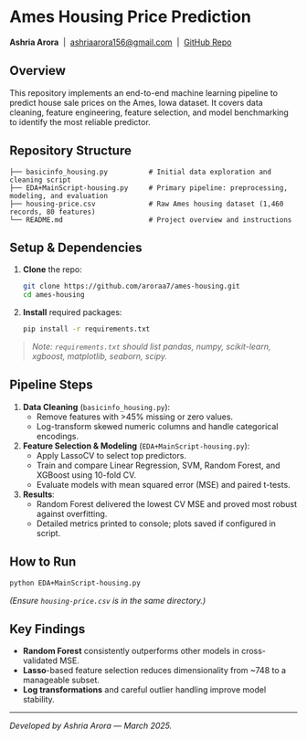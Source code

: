 # Ames Housing Price Prediction

**Ashria Arora** &nbsp;|&nbsp; ashriaarora156@gmail.com &nbsp;|&nbsp; [GitHub Repo](https://github.com/aroraa7/housing-prices-prediction.git)

## Overview
This repository implements an end-to-end machine learning pipeline to predict house sale prices on the Ames, Iowa dataset. It covers data cleaning, feature engineering, feature selection, and model benchmarking to identify the most reliable predictor.

## Repository Structure
```
├── basicinfo_housing.py          # Initial data exploration and cleaning script
├── EDA+MainScript-housing.py     # Primary pipeline: preprocessing, modeling, and evaluation
├── housing-price.csv             # Raw Ames housing dataset (1,460 records, 80 features)
└── README.md                     # Project overview and instructions
```

## Setup & Dependencies
1. **Clone** the repo:
   ```bash
   git clone https://github.com/aroraa7/ames-housing.git
   cd ames-housing
   ```
2. **Install** required packages:
   ```bash
   pip install -r requirements.txt
   ```

> _Note: `requirements.txt` should list pandas, numpy, scikit-learn, xgboost, matplotlib, seaborn, scipy._

## Pipeline Steps
1. **Data Cleaning** (`basicinfo_housing.py`):
   - Remove features with >45% missing or zero values.
   - Log-transform skewed numeric columns and handle categorical encodings.
2. **Feature Selection & Modeling** (`EDA+MainScript-housing.py`):
   - Apply LassoCV to select top predictors.
   - Train and compare Linear Regression, SVM, Random Forest, and XGBoost using 10-fold CV.
   - Evaluate models with mean squared error (MSE) and paired t-tests.
3. **Results**:
   - Random Forest delivered the lowest CV MSE and proved most robust against overfitting.
   - Detailed metrics printed to console; plots saved if configured in script.

## How to Run
```bash
python EDA+MainScript-housing.py
```  
*(Ensure `housing-price.csv` is in the same directory.)*

## Key Findings
- **Random Forest** consistently outperforms other models in cross-validated MSE.
- **Lasso**-based feature selection reduces dimensionality from ~748 to a manageable subset.
- **Log transformations** and careful outlier handling improve model stability.


---
_Developed by Ashria Arora — March 2025._

